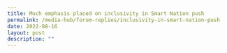 ```yaml
---
title: Much emphasis placed on inclusivity in Smart Nation push
permalink: /media-hub/forum-replies/inclusivity-in-smart-nation-push
date: 2022-08-16
layout: post
description: ""
---
```

